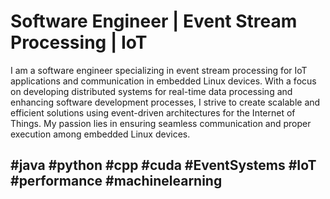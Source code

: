 # Software Engineer | Event Stream Processing | IoT

I am a software engineer specializing in event stream processing for IoT applications and communication in embedded Linux devices. With a focus on developing distributed systems for real-time data processing and enhancing software development processes, I strive to create scalable and efficient solutions using event-driven architectures for the Internet of Things. My passion lies in ensuring seamless communication and proper execution among embedded Linux devices.

## #java #python #cpp #cuda #EventSystems #IoT #performance #machinelearning
